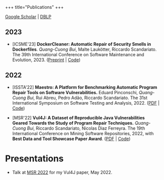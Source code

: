 +++
title="Publications"
+++

[Google Scholar](https://scholar.google.com/citations?user=RgxTMKwAAAAJ) | [DBLP](https://dblp.org/pid/287/6699.html)

## 2023
* <span class="em">[ICSME'23]</span> **DockerCleaner: Automatic Repair of Security Smells in Dockerfiles**.
  *Quang-Cuong Bui*, Malte Laukötter, Riccardo Scandariato.
  The 39th International Conference on Software Maintenance and Evolution, 2023.
  ([Preprint](/papers/icsme23.pdf) | [Code](https://github.com/tuhh-softsec/DockerCleaner))

## 2022
* <span class="em">[ISSTA'22]</span> **Maestro: A Platform for Benchmarking Automatic Program Repair Tools on Software Vulnerabilities.**
Eduard Pinconschi, *Quang-Cuong Bui*, Rui Abreu, Pedro Adão, Riccardo Scandariato.
The 31st International Symposium on Software Testing and Analysis, 2022.
([PDF](/papers/issta22.pdf) | [Code](https://github.com/epicosy/nexus))

* <span class="em">[MSR'22]</span> **Vul4J: A Dataset of Reproducible Java Vulnerabilities Geared Towards the Study of Program Repair Techniques.**
*Quang-Cuong Bui*, Riccardo Scandariato, Nicolas Diaz Ferreyra.
The 19th International Conference on Mining Software Repositories, 2022, with **Best Data and Tool Showcase Paper Award**.
([PDF](/papers/msr22.pdf) | [Code](https://github.com/tuhh-softsec/vul4j))

# Presentations
* Talk at [MSR 2022](https://www.youtube.com/watch?v=EML84ZSFuvQ) for my Vul4J paper, May 2022.